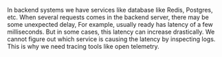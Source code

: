 In backend systems we have services like database like Redis, Postgres, etc. When several requests comes in the backend server, there may be some unexpected delay, For example, usually ready has latency of a few milliseconds. But in some cases, this latency can increase drastically. We cannot figure out which service is causing the latency by inspecting logs. This is why we need tracing tools like open telemetry.

